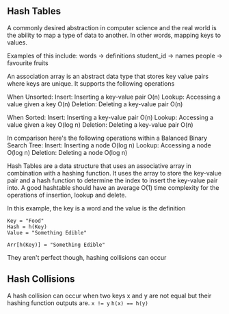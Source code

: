 ## Hash Tables

A commonly desired abstraction in computer science and the real world is the ability to map a type of data to another. 
In other words, mapping keys to values.

Examples of this include:
words -> definitions
student_id -> names
people -> favourite fruits


An association array is an abstract data type that stores key value pairs where keys are unique.
It supports the following operations

When Unsorted:
Insert: Inserting a key-value pair     O(n)
Lookup: Accessing a value given a key  O(n)
Deletion: Deleting a key-value pair    O(n)

When Sorted:
Insert: Inserting a key-value pair     O(n)
Lookup: Accessing a value given a key  O(log n)
Deletion: Deleting a key-value pair    O(n)

In comparison here's the following operations within a Balanced Binary Search Tree:
Insert: Inserting a node               O(log n)
Lookup: Accessing a node               O(log n)
Deletion: Deleting a node              O(log n)

Hash Tables are a data structure that uses an associative array in combination with a hashing function.
It uses the array to store the key-value pair and a hash function to determine the index to insert the key-value pair into.
A good hashtable should have an average O(1) time complexity for the operations of insertion, lookup and delete.


In this example, the key is a word and the value is the definition

```
Key = "Food"
Hash = h(Key)
Value = "Something Edible"

Arr[h(Key)] = "Something Edible"
```

They aren't perfect though, hashing collisions can occur

## Hash Collisions

A hash collision can occur when two keys x and y are not equal but their hashing function outputs are.
`x != y` 
`h(x) == h(y)`

